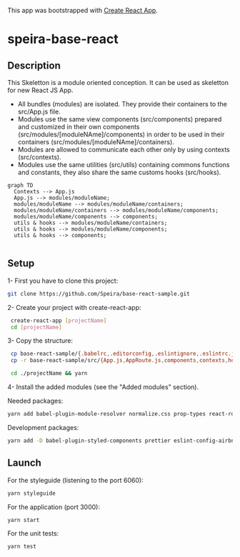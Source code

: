 This app was bootstrapped with [Create React App](https://github.com/facebook/create-react-app).

# speira-base-react

## Description

This Skeletton is a module oriented conception. It can be used as skeletton for new React JS App.
- All bundles (modules) are isolated. They provide their containers to the src/App.js file.
- Modules use the same view components (src/components) prepared and customized in their own components (src/modules/[moduleNAme]/components) in order to be used in their containers (src/modules/[moduleNAme]/containers).
- Modules are allowed to communicate each other only by using contexts (src/contexts).
- Modules use the same utilities (src/utils) containing commons functions and constants, they also share the same customs hooks (src/hooks).


```mermaid
graph TD
  Contexts --> App.js
  App.js --> modules/moduleName;
  modules/moduleName --> modules/moduleName/containers;
  modules/moduleName/containers --> modules/moduleName/components;
  modules/moduleName/components --> components;
  utils & hooks --> modules/moduleName/containers;
  utils & hooks --> modules/moduleName/components;
  utils & hooks --> components;
  
```

## Setup

1- First you have to clone this project:

```bash
git clone https://github.com/Speira/base-react-sample.git
```

2- Create your project with create-react-app:

```bash
 create-react-app [projectName]
 cd [projectName]
```
3- Copy the structure:

```bash
 cp base-react-sample/{.babelrc,.editorconfig,.eslintignore,.eslintrc.js,.gitignore,.prettierrc,jsonconfig.json} .
 cp -r base-react-sample/src/{App.js,AppRoute.js,components,contexts,hooks,index.css,modules,utils} ./src
```

```bash
 cd ./projectName && yarn
```

4- Install the added modules (see the "Added modules" section).

Needed packages:
```bash
yarn add babel-plugin-module-resolver normalize.css prop-types react-router-dom styled-components react-is @styled-icons/bootstrap query-string
```

Development packages:

```bash
yarn add -D babel-plugin-styled-components prettier eslint-config-airbnb eslint-config-prettier eslint-import-resolver-babel-module eslint-plugin-import eslint-plugin-prettier react-styleguidist enzyme enzyme-adapter-react-16
```

## Launch

For the styleguide (listening to the port 6060):

```bash
yarn styleguide
```

For the application (port 3000):

```
yarn start
```

For the unit tests:

```
yarn test
```

